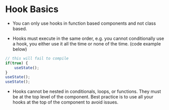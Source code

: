 # Hook Basics

* You can only use hooks in function based components and not class based.

* Hooks must execute in the same order, e.g. you cannot conditionally use a hook, you either use it all the time or none of the time. (code example below)
```javascript react
// this will fail to compile
if(true) {
    useState(); 
}
useState(); 
useState();
```
  

* Hooks cannot be nested in conditionals, loops, or functions. They must be at the top level of the component. Best practice is to use all your hooks at the top of the component to avoid issues. 